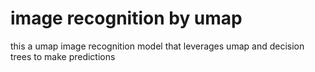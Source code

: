 # image recognition by umap 

this a umap image recognition model that leverages umap and decision trees to make predictions
